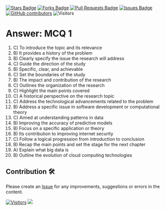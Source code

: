<a href="https://github.com/drshahizan/research-design/stargazers"><img src="https://img.shields.io/github/stars/drshahizan/research-design" alt="Stars Badge"/></a>
<a href="https://github.com/drshahizan/research-design/network/members"><img src="https://img.shields.io/github/forks/drshahizan/research-design" alt="Forks Badge"/></a>
<a href="https://github.com/drshahizan/research-design/pulls"><img src="https://img.shields.io/github/issues-pr/drshahizan/research-design" alt="Pull Requests Badge"/></a>
<a href="https://github.com/drshahizan/research-design"><img src="https://img.shields.io/github/issues/drshahizan/research-design" alt="Issues Badge"/></a>
<a href="https://github.com/drshahizan/research-design/graphs/contributors"><img alt="GitHub contributors" src="https://img.shields.io/github/contributors/drshahizan/research-design?color=2b9348"></a>
![Visitors](https://api.visitorbadge.io/api/visitors?path=https%3A%2F%2Fgithub.com%2Fdrshahizan%2BDM&labelColor=%23d9e3f0&countColor=%23697689&style=flat)

# Answer: MCQ 1
1. C) To introduce the topic and its relevance
2. B) It provides a history of the problem
3. B) Clearly specify the issue the research will address
4. C) Guide the direction of the study
5. B) Specific, clear, and achievable
6. C) Set the boundaries of the study
7. B) The impact and contribution of the research
8. C) Outlines the organization of the research
9. C) Highlight the main points covered
10. C) A historical perspective on the research topic
11. C) Address the technological advancements related to the problem
12. B) Address a specific issue in software development or computational theory
13. C) Aimed at understanding patterns in data
14. B) Improving the accuracy of predictive models
15. B) Focus on a specific application or theory
16. B) Its contribution to improving internet security
17. C) Follow a logical progression from introduction to conclusion
18. B) Recap the main points and set the stage for the next chapter
19. A) Explain what big data is
20. B) Outline the evolution of cloud computing technologies
    
## Contribution 🛠️
Please create an [Issue](https://github.com/drshahizan/research-design/issues) for any improvements, suggestions or errors in the content.



[![Visitors](https://api.visitorbadge.io/api/visitors?path=https%3A%2F%2Fgithub.com%2Fdrshahizan&labelColor=%23697689&countColor=%23555555&style=plastic)](https://visitorbadge.io/status?path=https%3A%2F%2Fgithub.com%2Fdrshahizan)
![](https://hit.yhype.me/github/profile?user_id=81284918)


